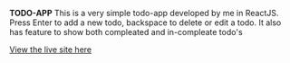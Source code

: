 **TODO-APP**
This is a very simple todo-app developed by me in ReactJS.
Press Enter to add a new todo, backspace to delete or edit a todo.
It also has feature to show both compleated and in-compleate todo's

[View the live site here](#https://soumakstodoapp.netlify.app/)
